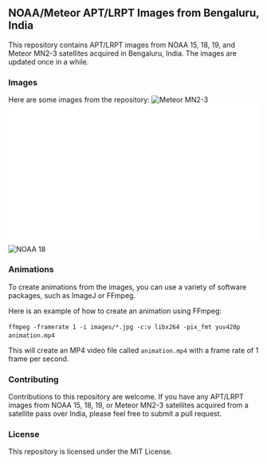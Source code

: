 ## NOAA/Meteor APT/LRPT Images from Bengaluru, India

This repository contains APT/LRPT images from NOAA 15, 18, 19, and Meteor MN2-3 satellites acquired in Bengaluru, India. The images are updated once in a while.


### Images

Here are some images from the repository:
![Meteor MN2-3](meteor_13_oct_2023_comp.png)
![NOAA 19](10oct2023/APT-A.png)
![NOAA 18](19oct2023/fcc_noaa_18_oct19_2023.png)


### Animations

To create animations from the images, you can use a variety of software packages, such as ImageJ or FFmpeg.

Here is an example of how to create an animation using FFmpeg:


``` ffmpeg -framerate 1 -i images/*.jpg -c:v libx264 -pix_fmt yuv420p animation.mp4 ```


This will create an MP4 video file called `animation.mp4` with a frame rate of 1 frame per second.

### Contributing

Contributions to this repository are welcome. If you have any APT/LRPT images from NOAA 15, 18, 19, or Meteor MN2-3 satellites acquired from a satellite pass over India, please feel free to submit a pull request.

### License

This repository is licensed under the MIT License.
